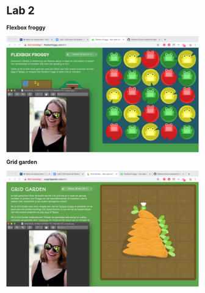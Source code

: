 # Lab 2 

**Flexbox froggy**

![Image of flexbox froggy](https://github.com/Elkeborr/2imd-webtech3-portfolio/blob/master/lab2/Schermafbeelding%202019-03-12%20om%2018.59.40.png)

**Grid garden**

![Image of grid garden](https://github.com/Elkeborr/2imd-webtech3-portfolio/blob/master/lab2/Schermafbeelding%202019-03-12%20om%2020.05.32.png)
